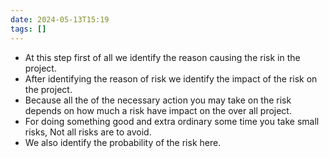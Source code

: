 ```yaml
---
date: 2024-05-13T15:19
tags: []
---
```

- At this step first of all we identify the reason causing the risk in the project. 
- After identifying the reason of risk we identify the impact of the risk on the project. 
- Because all the of the necessary action you may take on the risk depends on how much a risk have impact on the over all project. 
- For doing something good and extra ordinary some time you take small risks, Not all risks are to avoid. 
- We also identify the probability of the risk here. 